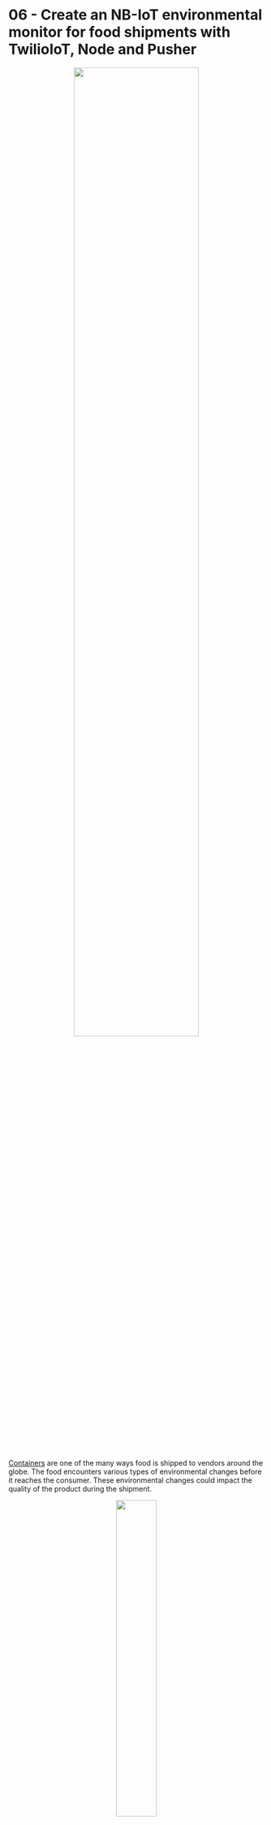 # 06 - Create an NB-IoT environmental monitor for food shipments with TwilioIoT, Node and Pusher

<p align="center">
  <img width="70%" height="70%" src="https://i.ibb.co/qpk0ZMX/Twilio-Io-T-NBFood-Banner2.png"/>
</p>

[Containers](https://en.wikipedia.org/wiki/Intermodal_container) are one of the many ways food is shipped to vendors around the globe. The food encounters various types of environmental changes before it reaches the consumer. These environmental changes could impact the quality of the product during the shipment. 

<p align="center">
  <img width="40%" height="40%" src="https://i.ibb.co/fF0Gscn/Twiolio-Io-TNBFood01.gif"/>
</p>

Using *[Twilio’s Alfa Developer Kit](https://www.twilio.com/docs/wireless/quickstart/alfa-developer-kit)* that was distributed at [SIGNAL 2018](https://www.twilio.com/signal) we will create a full-stack IoT prototype using the [U.S. T-Mobile NB-IoT](https://www.twilio.com/docs/wireless/nb) network. The rollout of *[NB-IoT](https://www.twilio.com/wireless/narrowband)* provides a new way to create and connect devices with a lifespan of 10 years in the wild. This device will be used to track the [temperature/humidity](http://wiki.seeedstudio.com/Grove-Temperature_and_Humidity_Sensor_Pro/) of a food shipment and infrequently send small packets of data to update a web application.

<p align="center">
  <img width="40%" height="40%" src="https://www.youtube.com/watch?v=N4ZKnuvLjPU"/>
</p>

### Hardware Requirements
*  Twilio Developer Kit for T-Mobile Narrowband
* Twilio Narrowband SIM
* LTE Antenna
* Micro USB cable
* Lithium Battery
* Seeed Studio Temperature and Humidity sensor

### Software Requirements
* Arduino IDE
* Twilio Breakout SDK
* Node.js
* Pusher

## Prepare the hardware
If you are unfamiliar with the Alfa developer kit check out how “Pioneer NB-IoT with Twilio’s Alfa Development Kit”. This is a great primer for understanding how to connect to T-Mobile’s NB-IoT network with Twilio.

First take out the required components from the Alfa developer kit. 

<p align="center">
  <img width="40%" height="40%" src="https://i.ibb.co/jwvTgqL/Twilio-Timeline-Hardware.jpg"/>
</p>

Attach the Seeed Studio Temperature and Humidity DHT11 sensor.

<p align="center">
  <img width="40%" height="40%" src="https://i.ibb.co/pjtXV2B/Twilio-Timeline-Hardware-Setup.jpg"/>
</p>

Open the Arduino IDE. This developer environment is used to program the developer board. 

We will need to download the Grove Temperature and Humidity Sensor library by Seeed Studio to program the DHT11 sensor. Navigate to Sketch > Include Library Manage Libraries.

<p align="center">
  <img width="40%" height="40%" src="https://i.ibb.co/KG78Dv9/Twilio-Timeline-Manage-Libraries.png"/>
</p>

Search for and install the Grove Temperature and Humidity Sensor library by Seeed Studio. 

<p align="center">
  <img width="40%" height="40%" src="https://i.ibb.co/q9vsQmM/Twilio-Timeline-Library-DHT11.png"/>
</p>

After the library is installed we are ready to modify some code. Before we can do this we have to put the developer board into Bootloader mode. This step is necessary for uploading new code to the board. Once it is in Bootloader mode go back to the Arduino IDE.

## Hack and upload

<p align="center">
  <img width="40%" height="40%" src="https://media.giphy.com/media/ZvLUtG6BZkBi0/giphy.gif"/>
</p>

Open the “Hello World” example in the Breakout SDK Library folder.

*Navigate to File > Examples > Breakout Arduino Library > Hello World 

<p align="center">
  <img width="40%" height="40%" src="https://i.ibb.co/q5WNcHx/Twilio-Timeline-Hello-World.png"/>
</p>

At the top of the file, underneath #include <stdio.h>, add the DHT11 sensor header file.

``` arduino
#include <DHT.h>
```

Define SENSOR_PIN and the type of temperature humidity sensor as DHT11. This sensor is apart of a family called DHT so it’s important to note that we are using the DHT11. Once defined now we can instantiate a new DHT instance for reading incoming data.

``` arduino
#define SENSOR_PIN (D38)
#define DHTTYPE DHT11 
DHT dht(SENSOR_PIN, DHTTYPE);
```

Navigate to the setup() function and add this line at the top of the function.

``` arduino
  dht.begin();
```
Create a new function between the setup() and loop() functions. Name this function sendDHT11. 

``` arduino
void sendDHT11() {
}
```
Within the function, create the timing logic for reading the DHT11. Add a delay at the end of the block to take a reading every minute.

``` arduino
  static unsigned long last_send = 0;

  if ((last_send == 0) || (millis() - last_send >= SEND_INTERVAL)) {
    last_send = millis();
  }
  delay(60000);
```

Add the temperature and humidity variables to the if-statement underneath the variable last_send. 
 
``` arduino
    float temperature = dht.readTemperature();
    float humidity = dht.readHumidity();

    LOG(L_INFO, "Current temperature [%f] degrees celcius\r\n", temperature);
    LOG(L_INFO, "Current humidity [%f]\r\n", humidity);
```

Create a new char buffer named commandText. Use the snprintf function to create a new data string with the humidity and temperature data from the DHT11 sensor. This function will place the string in the buffer and it can be pointed to by the variable commandText.

``` arduino
char commandText[512];
    snprintf(commandText, 512, "Current humidity [%4.2f] and current temp [%4.2f]", humidity, temperature);
```

This variable is then used point to the string and send a text command over the NB-IoT network using the Breakout SDK.
``` arduino
    breakout->sendTextCommand(commandText);
```

For testing purposes, there are two other things we should do 1) add the Breakout SDK psk_key and 2) alter the interval time for a more responsive example.

Let’s start by replacing the psk_key. Each development board has a unique SIM ICCID and Pre-Shared Key (psk). The psk for the board needs to be copied into the HelloWorld.ino sketch to the T-Mobile Narrowband network. Follow the instructions below to find your pre-shared key:

<p align="center">
  <img width="40%" height="40%" src="https://i.ibb.co/vP73x86/QEc-QMQGa-Obj-Md-Hx-V7ybgj4-Ffps-t7k-JM534-Q47bv-CQBt-E-width-800.png"/>
</p>

Inside the HelloWorld.ino sketch find the line *psk_key

1. Navigate to Programmable Wireless in the Twilio Console
2. Click SIMs
3. Find the Narrowband SIM that was previously registered
4. Under the tab Breakout SDK find Credentials
5.Where it says Pre-Shared Key (psk) click the eye logo to reveal the key
6. Copy the psk
7. Paste your psk into the HelloWorld.ino file in the code above

Next, change the setPollingInterval. This determines how often the Breakout SDK will poll for a new Command. Find the line breakout->setPollingInterval.

Change the ‘setPollingInterval’ interval from 10 to 1. This will change the polling time from 10 minutes to 1 minute.
``` arduino
breakout->setPollingInterval(1 * 60);
```
With the board still in Bootloader mode, upload the code to the developer board. 

<p align="center">
  <img width="40%" height="40%" src="https://i.ibb.co/v4SBQnr/Twilio-Timeline-Upload.png"/>
</p>

The output of the uploading process should look something like this.

<p align="center">
  <img width="40%" height="40%" src="https://i.ibb.co/rwccdMF/Twilio-Io-T-NBFood-Upload.gif"/>
</p>

Press the RST button on the board to reset the board and start the new program. 

<p align="center">
  <img width="40%" height="40%" src="https://i.ibb.co/zZyVHRf/Twilio-Timeline-RST.jpg"/>
</p>

Open the Serial Monitor and the registration process will start. 

[image]

After a short period of time, the developer board will connect to the Breakout SDK.

<p align="center">
  <img width="40%" height="40%" src="https://i.ibb.co/ydpLM6z/Twilio-Timeline-Breakout.png"/>
</p>

Once connected to the Breakout SDK, the DHT11 will initialize and the temperature and humidity data will start to flow in the Serial Monitor. 

Below is the completed program as a reference	. This code can also be found on the TwilioIoT GitHub.
```arduino
#include <Seeed_ws2812.h>
#include <BreakoutSDK.h>
#include <stdio.h>

#include <DHT.h>
#define SENSOR_PIN (D38)
#define DHTTYPE DHT11 
DHT dht(SENSOR_PIN, DHTTYPE);

#define SEND_INTERVAL (1 * 60 * 1000)
static const char *device_purpose = "Dev-Kit";
static const char *psk_key = "YOUR_PSK";
Breakout *breakout = &Breakout::getInstance();

WS2812 strip = WS2812(1, RGB_LED_PIN);

void enableLed() {
  pinMode(RGB_LED_PWR_PIN, OUTPUT);
  digitalWrite(RGB_LED_PWR_PIN, HIGH);
  strip.begin();
  strip.brightness = 5;
}

void setup() {
  dht.begin();
  owl_log_set_level(L_INFO);
  LOG(L_WARN, "Arduino setup() starting up\r\n");

  enableLed();
  strip.WS2812SetRGB(0, 0x20, 0x20, 0x00);
  strip.WS2812Send();

  breakout->setPurpose(device_purpose);
  breakout->setPSKKey(psk_key);
  breakout->setPollingInterval(1 * 60);  // SET TO 1 MINUTE POLLING

  LOG(L_WARN, "Powering on module and registering...");
  breakout->powerModuleOn();

  const char command[] = "Hello World from BreakoutSDK test app";

  if (breakout->sendTextCommand(command) == COMMAND_STATUS_OK) {
    LOG(L_INFO, "Tx-Command [%s]\r\n", command);
  } else {
    LOG(L_INFO, "Tx-Command ERROR\r\n");
  }

  strip.WS2812SetRGB(0, 0x00, 0x40, 0x00);
  strip.WS2812Send();
  LOG(L_WARN, "... done powering on and registering.\r\n");
  LOG(L_WARN, "Arduino loop() starting up\r\n");
}

void your_application_example() {
  char command[141];
  size_t commandLen = 0;
  bool isBinary     = false;
  static unsigned long last_send = 0;

  if ((last_send == 0) || (millis() - last_send >= SEND_INTERVAL)) {
    last_send = millis();

    float temperature = dht.readTemperature();
    float humidity = dht.readHumidity();

    LOG(L_INFO, "Current temperature [%f] degrees celcius\r\n", temperature);
    LOG(L_INFO, "Current humidity [%f]\r\n", humidity);
    char commandText[512];
    snprintf(commandText, 512, "Current humidity [%4.2f] and current temp [%4.2f]", humidity, temperature);
    breakout->sendTextCommand(commandText);
  }
  delay(60000);
}

void loop() {
  your_application_example();
  breakout->spin();
  delay(50);
}
```
## Creating the project from scratch

<p align="center">
  <img width="40%" height="40%" src="https://media.giphy.com/media/Ro2MgOxH9iaVG/giphy.gif"/>
</p>

Getting more information on each shipment would provide more insight about the freshness of the food during its journey. The data from inside the shipment is sent over the NB-IoT network using the Breakout SDK. The next step is to create an application that can receive the data and use Pusher to update a web page. The completed code can be found on GitHub[link].

Create a new folder in the directory and then create a new Node application using npm.

``` node
npm init
```

We will need a few npm packages. for this project. Find package.json and paste in the follow code.

``` node
{
    "name": "TwilioIoT -NBIoT-timeline",
    "version": "0.0.2",
    "description": "Real-time temp/humidity web app using TwilioIoT and T-Mobile's NBIoT network",
    "main": "server.js",
    "scripts": {
        "test": "echo \"Error: no test specified\" && exit 1"
    },
    "author": "cskonopka",
    "license": "MIT",
    "dependencies": {
        "body-parser": "^1.16.1",
        "db": "^1.1.1",
        "dotenv": "^6.2.0",
        "express": "^4.16.4",
        "path": "^0.12.7",
        "pusher": "^2.2.0",
        "twilio": "^3.27.0"
    }
}
```
Next let’s install them.

``` node
npm i
``` 

Great! Now we’re cooking.

## How do you connect the server with the client?

<p align="center">
  <img width="40%" height="40%" src="https://media.giphy.com/media/m12EDnP8xGLy8/giphy.gif"/>
</p>

Now that the data is being sent from board using the Breakout SDK, we need a mechanism to push the data received by the server to the client. For this we will use the Pusher API. This API makes it easier for developers to integrate bi-directional communication via WebSockets for web and mobile applications. Go to Pusher and sign up for a free account.

Once the signup process is complete, Pusher will redirect to the project Dashboard. At that point observe the menu on the left side of the page.

<p align="center">
  <img width="40%" height="40%" src="https://i.ibb.co/2jS3ZhR/Twilio-Io-T-Timeline-Create-App.png"/>
</p>

Click Create new app to create a new Channels application. Provide a name for the app and select a cluster where the application will be hosted. Select Javascript as the front-end tech and Node.js as the back-end tech. After filling out the necessary details press Create my app.

<p align="center">
  <img width="40%" height="40%" src="https://i.ibb.co/0MWvVyF/Twilio-Io-T-Timeline-App-Details.png"/>
</p>

Pusher will redirect to the Dashboard once the app is created.

<p align="center">
  <img width="40%" height="40%" src="https://i.ibb.co/FsTNYmP/Twilio-Io-T-Timeline-App-Overview.png"/>
</p>

Press the Channels Apps in the navigation bar on the left.

<p align="center">
  <img width="40%" height="40%" src="https://i.ibb.co/LxT2fx5/Twilio-Io-T-Timeline-Create-Channel.png"/>
</p>

A new menu will appear with all of Channels apps associated with the account. Click the application we just created to go to the application’s dashboard.

<p align="center">
  <img width="40%" height="40%" src="https://i.ibb.co/nkNg16S/Twilio-Io-T-Timeline-Dashboard.png"/>
</p>

Once at the Channels dashboard we need to copy the Pusher credentials. They can be found at the bottom of the page. These credentials will be used in a future step.

<p align="center">
  <img width="40%" height="40%" src="https://i.ibb.co/31zHzxS/Twilio-Io-T-Timeline-Credentials.png"/>
</p>

## Create the server and listen for messages

<p align="center">
  <img width="40%" height="40%" src="https://media.giphy.com/media/l41lFj8afmWIo3yW4/giphy.gif"/>
</p>

The server is the connective tissue between the outside world and the web. All of the Commands being sent over the NB-IoT network will be received using Node and Express that we will create together. Within the server, we will create a specific route to receive the data and pass to the client using Pusher. 

In the project folder we created in the previous step, create a new server file called server.js.

``` bash 
touch server.js
```
Open the file and add the following libraries.

``` javascript
var express = require('express');
var path = require('path');
var bodyParser = require('body-parser');
var Pusher = require('pusher');
```

Under the required libraries,instantiate Pusher. Find the credentials that were previously copied and add them to the file. 

``` javascript
var pusher = new Pusher({
    appId: PUSHER_APPID,
    key: PUSHER_KEY,
    secret: PUSHER_SECRET,
    cluster: PUSHER_CLUSTER,
    encrypted: true
});
```

Create a new Express instance that returns middleware that is json compatible. This will allow us to properly parse the incoming Commands from the Narrowband SIM Webhook we will set up later.

``` javascript
var app = express();

app.use(bodyParser.json());
app.use(bodyParser.urlencoded({
    extended: false
}));
```

Define the path of the client-side application. 

``` javascript
app.use(express.static(path.join(__dirname, 'public')));
```

Create a POST method route named “/fromSIM”. This route receives a json formatted request from an incoming Command via a Webhook. Within the method route the newCommand variable is used to parse the json and get the data from req.body.Command. The variable is then pushed from the server-side and to the client-side by using pusher.trigger from the Pusher library.

``` javascript 
app.post('/fromSIM', function(req, res) {
    console.log(req.body);
    var newCommand = {
        name: "Reading Received",
        command: req.body.Command
    }
    pusher.trigger('m2m-commands', 'new_command', newCommand);
    res.json({
        created: true
    });
});
``` 

Export the application using module.exports.
``` 
module.exports = app;
```

Set up the server to listen for incoming Commands on local port 9050.
``` javascript
app.listen(9050, function() {
    console.log('Example app listening on port 9050!')
});

```
Start the server.

```javascript
node server.js
```
<p align="center">
  <img width="40%" height="40%" src="https://i.ibb.co/Dbr5rvz/Twilio-Io-T-Timeline-Node.png"/>
</p>

## Creating an interactive client

<p align="center">
  <img width="40%" height="40%" src="https://media.giphy.com/media/3oz8xYfQd5358zpL0s/giphy.gif"/>
</p>

The client-side is where the Command data will be received from the server. A function will receive the data from the server, and it will dynamically create new HTML elements. These elements will display the temperature and humidity readings of the remote IoT device. 

Create a file named app.js inside the public folder. These images can be found in this projects GitHub. 

``` bash
mkdir assets
touch app.js
```

Open app.js and add a Immediately-Invoked Function Expression.

``` javascript
(function() {
})();

```

Within the function, we want to add the Pusher code that connects the front-end to the back-end. This will subscribe to a specific <div> within the HTML file and bind the data from the server to a specific HTML element.

``` javascript
Pusher.logToConsole = true;

    var serverUrl = "/",
        commands = [],
        pusher = new Pusher(PUSHER_KEY, {
            cluster: PUSHER_CLUSTER,
            encrypted: true
        }),
        channel = pusher.subscribe('m2m-commands'),
        commandList = document.getElementById('commands-list'),
        commandTemplate = document.getElementById('command-template');

    channel.bind('new_command', newCommandReceived);
```

Create a function within the main function named newCommandReceived. This function will receive the Command data from the server-side and dynamically generate new HTML elements.

``` javascript
    function newCommandReceived(data) {
    }
```

The variables {{name}} and {{command}} inside the HTML element are replaced with new temperature and humidity data reading. This is done using data.name and data.command. 

``` javascript
        var newCommandHtml = commandTemplate.innerHTML.replace('{{name}}', data.name);
        newCommandHtml = newCommandHtml.replace('{{command}}', data.command);
```

A new <div> is created using document.createElement(‘div’), and and then we append the new temperature and humidity data readings to a <div> with the class command.  

``` javascript
        var newCommandNode = document.createElement('div');
        newCommandNode.classList.add('command');
        newCommandNode.innerHTML = newCommandHtml;
        commandList.appendChild(newCommandNode);
```

This new <div> is then dynamically added to the <div> with the class commands-list.

``` javascript
        var parent = document.getElementById("commands-list");
        var nodesSameClass = parent.getElementsByClassName("command");
```

Incoming Commands will dynamically add new <div> blocks beyond the dimensions of the web page. To fix that we need to find out the number of <div> tags that have been dynamically created and limit the number available on the page. So when there are 6 <div> tags on the page, 5 will be erased and the 6th will start a new list. This is quick hack to keep everything on one page.

``` javascript
        if (nodesSameClass.length == "6") {
            for (var i = nodesSameClass.length - 2; 0 <= i; i--)
                if (nodesSameClass[i] && nodesSameClass[i].parentElement)
                    nodesSameClass[i].parentElement.removeChild(nodesSameClass[i]);
        }
```
Great work! Let’s mock up the HTML so it can be dynamically altered.

## Set up the HTML template

The HTML file is the skeleton of the web application and with the previous code it can be dynamically altered. Next, we have to create the template that will update when new readings are received.

Create a new file named index.html in the public folder.

``` bash
touch index.html
```

Below is the entire index.html file. We will not dive into every aspect of the file but we will focus on the highlighted section of the code. 

``` HTML
<!DOCTYPE>
<html>
    <head>
        <title>Twilio Narrowband</title>
        <link rel="stylesheet" href="https://unpkg.com/purecss@0.6.2/build/pure-min.css" integrity="sha384-UQiGfs9ICog+LwheBSRCt1o5cbyKIHbwjWscjemyBMT9YCUMZffs6UqUTd0hObXD" crossorigin="anonymous">
        <script src="https://code.jquery.com/jquery-3.3.1.slim.min.js" integrity="sha384-q8i/X+965DzO0rT7abK41JStQIAqVgRVzpbzo5smXKp4YfRvH+8abtTE1Pi6jizo" crossorigin="anonymous"></script>
        <script src="https://cdnjs.cloudflare.com/ajax/libs/popper.js/1.14.6/umd/popper.min.js" integrity="sha384-wHAiFfRlMFy6i5SRaxvfOCifBUQy1xHdJ/yoi7FRNXMRBu5WHdZYu1hA6ZOblgut" crossorigin="anonymous"></script>
        <script src="https://stackpath.bootstrapcdn.com/bootstrap/4.2.1/js/bootstrap.min.js" integrity="sha384-B0UglyR+jN6CkvvICOB2joaf5I4l3gm9GU6Hc1og6Ls7i6U/mkkaduKaBhlAXv9k" crossorigin="anonymous"></script>
        <link rel="stylesheet" href="https://stackpath.bootstrapcdn.com/bootstrap/4.2.1/css/bootstrap.min.css" integrity="sha384-GJzZqFGwb1QTTN6wy59ffF1BuGJpLSa9DkKMp0DgiMDm4iYMj70gZWKYbI706tWS" crossorigin="anonymous">
        <link rel="stylesheet" href="https://fonts.googleapis.com/css?family=Verdana">
        <link rel="stylesheet" href="./style.css">
        <meta name="viewport" content="width=device-width, initial-scale=1.0">
        <link rel="manifest" href="/manifest.json">
        <meta name="msapplication-TileColor" content="#ffffff">
        <!-- <meta name="msapplication-TileImage" content="/ms-icon-144x144.png"> -->
        <meta name="theme-color" content="#ffffff">
    </head>
    <body>
        <div class="container-fluid">
            <section>
                <div class="m2m-commands">
                    <div class="container">
                        <div class="icon">
                            <div class="row">
                                <img style="height:35%; margin: auto;" src="./assets/twilio.png">
                            </div>
                        </div>
                        <div class="centerdiv">
                            <div class="row">
                                <div class="commands-list" id="commands-list">
                                    <script id="command-template" type="text/x-template">
                                    <div class="user-icon">
                                        <img class="imgstyle" src="./assets/check.png" />
                                    </div>
                                    <div class="command-info">
                                        <div class="row">
                                            <div class="name">{{name}}</div>
                                        </div>
                                        <div class="row">
                                            <div class="text"><em>{{command}}</em></div>
                                        </div>
                                    </div>
                                    </script>
                                </div>
                            </div>
                        </div>
                    </div>
                </div>
            </section>
        </div>
        <script type="text/javascript" src="https://js.pusher.com/3.2/pusher.min.js"></script>
        <script type="text/javascript" src="./app.js"></script>
    </body>
</html>
```
This section of HTML is dynamically altered by new data readings from the Breakout SDK. When the data is received by the Express server it is routed to a function and is passed to the client-side. This function dynamically adds HTML elements and the data is added to the variables {{name}} and {{command}}. When the process is complete a new block of HTML is created with the temperature/humidity reading from the remote IoT device.

``` html
<div class="commands-list" id="commands-list">
                                    <script id="command-template" type="text/x-template">
                                    <div class="user-icon">
                                        <img class="imgstyle" src="./assets/check.png" />
                                    </div>
                                    <div class="command-info">
                                        <div class="row">
                                            <div class="name">{{name}}</div>
                                        </div>
                                        <div class="row">
                                            <div class="text"><em>{{command}}</em></div>
                                        </div>
                                    </div>
                                    </script>
                                </div>
```

The stylesheet used for the web app, style.css, can be found in the TwilioIoT GitHub repository for this post.

## Connect the two worlds with a webhook

<p align="center">
  <img width="40%" height="40%" src="https://media.giphy.com/media/gw3IWyGkC0rsazTi/giphy.gif"/>
</p>

Connecting the Breakout SDK to the Node server is the last step needed to connect all of the applications elements. 

When the device sends a machine-to-machine Command to Twilio a webhook is sent to the [Commands Callback Url](https://www.twilio.com/docs/wireless/api/sim#instance-post-parameters-optional). Ngrok will be used to receive the webhook and  route it to the server running locally. 

Start a new ngrok instance on the same port where the server is running. 

``` ngrok http 9050 ```

Copy the Forwarding url that was created with ngrok. Note that the Forwarding url will change each time ngrok is started. This behavior can be changed by defining a subdomain using a command-line flag.

```
http://3c2a36e0.ngrok.io
```

<p align="center">
  <img width="40%" height="40%" src="https://i.ibb.co/f4xGzDn/Twilio-Io-T-Timeline-Ngrok.png"/>
</p>

Next we want to add Forwarding url to the Commands Callback Url. 

1. [Navigate to Programmable Wireless in the Twilio console](https://www.twilio.com/console/wireless/simshttps://www.twilio.com/console/wireless/sims)
2. Locate the Narrowband SIM that you previously registered under SIM
3. Under the Configure tab you will find the Commands Callback Url
4. Paste the ngrok Forwarding address into text box and add the previously created server route to the end of the url.

``` http://3c2a36e0.ngrok.io/fromSIM ```

<p align="center">
  <img width="40%" height="40%" src="https://i.ibb.co/g3gsQsC/Twilio-Io-T-Timeline-Commands-Callback-Url.png"/>
</p>

Press save. 

We are connected, let’s test it out!

## Time to check the shipment

<p align="center">
  <img width="40%" height="40%" src="https://i.ibb.co/ZWPBwg9/Twiolio-Io-T-NBFood-09.gif"/>
</p>

Open a web browser and type in localhost:9050.

<p align="center">
  <img width="40%" height="40%" src="https://i.ibb.co/XJgkJgD/Twilio-Io-T-Timeline-Browser.png"/>
</p>

Watch the machine-to-machine Commands reach the Node server.

<p align="center">
  <img width="40%" height="40%" src="https://i.ibb.co/tJWPYmb/Twilio-Io-T-Timeline-Node-Received.png"/>
</p>

And this is what it looks like when the data reaches the web browser.

<p align="center">
  <img width="40%" height="40%" src="https://i.ibb.co/ZGXwQBk/Twilio-Io-T-NBfood-Command-Received.png"/>
</p>

You just create a full-stack IoT prototype!

<p align="center">
  <img width="40%" height="40%" src="https://media.giphy.com/media/d31w24psGYeekCZy/giphy.gif"/>
</p>

## Prototyping the future of IoT

IoT is not just software, hardware, or even cloud technology. It is about interconnectivity with intent. Developing experimental prototypes like this “smart container app” is how an individual could bring their idea and create an [PoC](https://en.wikipedia.org/wiki/Proof_of_concept). After several iterations it could potentially become a production ready device. 

Environment tracking could be applied to several types of industries such as:
* [Smart Buildings](https://en.wikipedia.org/wiki/Mobile_asset_management)
* [Precision agriculture](https://en.wikipedia.org/wiki/Smart_device)
* [Smart Manufacturing](https://en.wikipedia.org/wiki/Industry_4.0)

This project, along with other projects, can be found on the [TwilioIoT GitHub](https://github.com/cskonopka/TwilioIoT). If you are interested in learning about other pieces of hardware that can send machine-to-machine (M2M) Commands with TwilioIoT check out the [Twilio Machine-to-Machine Quickstarts](https://www.twilio.com/docs/wireless). 

Feel free to reach out with any questions or curiousity. Drop me a line if you have any cool IoT projects.
* Email: ckonopka@twilio.com
* Github: [cskonopka](http://github.com/cskonopka)
* Twitter: [@cskonopka](http://twitter.com/cskonopka)

